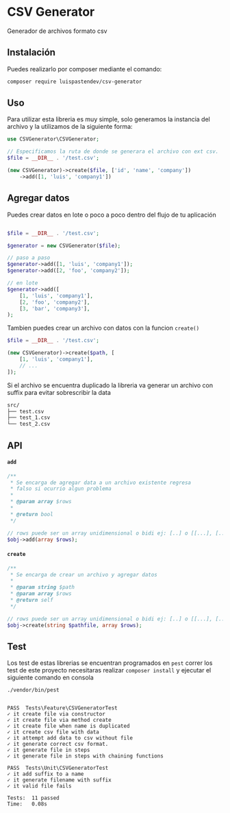# CSV  Generator

Generador de archivos formato csv

## Instalación

Puedes realizarlo por composer mediante el comando:

```bash
composer require luispastendev/csv-generator
```

## Uso

Para utilizar esta libreria es muy simple, solo generamos la instancia del archivo y la utilizamos de la siguiente forma:

```php
use CSVGenerator\CSVGenerator;

// Especificamos la ruta de donde se generara el archivo con ext csv.
$file = __DIR__ . '/test.csv';

(new CSVGenerator)->create($file, ['id', 'name', 'company'])
    ->add([1, 'luis', 'company1'])
```

## Agregar datos

Puedes crear datos en lote o poco a poco dentro del flujo de tu aplicación

```php

$file = __DIR__ . '/test.csv';

$generator = new CSVGenerator($file);

// paso a paso
$generator->add([1, 'luis', 'company1']);
$generator->add([2, 'foo', 'company2']);

// en lote
$generator->add([
    [1, 'luis', 'company1'],
    [2, 'foo', 'company2'],
    [3, 'bar', 'company3'],
);

```

Tambien puedes crear un archivo con datos con la funcion `create()`
```php
$file = __DIR__ . '/test.csv';

(new CSVGenerator)->create($path, [ 
    [1, 'luis', 'company1'],
    // ...
]);
```

Si el archivo se encuentra duplicado la libreria va generar un archivo con suffix para evitar sobrescribir la data

```bash 
src/
├── test.csv
├── test_1.csv
└── test_2.csv
```

## API

#### `add`
```php
/**
 * Se encarga de agregar data a un archivo existente regresa
 * falso si ocurrio algun problema
 *
 * @param array $rows 
 * 
 * @return bool
 */

// rows puede ser un array unidimensional o bidi ej: [..] o [[...], [...]]
$obj->add(array $rows);
```

#### `create`
```php
/**
 * Se encarga de crear un archivo y agregar datos
 *
 * @param string $path
 * @param array $rows
 * @return self
 */

// rows puede ser un array unidimensional o bidi ej: [..] o [[...], [...]]
$obj->create(string $pathfile, array $rows);
```


## Test
Los test de estas librerias se encuentran programados en `pest` correr los test de este proyecto necesitaras realizar `composer install` y ejecutar el siguiente comando en consola

```
./vendor/bin/pest


PASS  Tests\Feature\CSVGeneratorTest
✓ it create file via constructor
✓ it create file via method create
✓ it create file when name is duplicated
✓ it create csv file with data
✓ it attempt add data to csv without file
✓ it generate correct csv format.
✓ it generate file in steps
✓ it generate file in steps with chaining functions

PASS  Tests\Unit\CSVGeneratorTest
✓ it add suffix to a name
✓ it generate filename with suffix
✓ it valid file fails

Tests:  11 passed
Time:   0.08s
```




